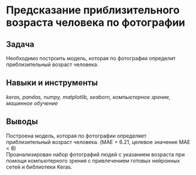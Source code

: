 # Предсказание приблизительного возраста человека по фотографии


## Задача
Необходимо построить модель, которая по фотографии определит приблизительный возраст человека.

## Навыки и инструменты
*keras, pandas, numpy, matplotlib, seaborn, компьютерное зрение, машинное обучение*

## Выводы
Построена модель, которая по фотографии определяет приблизительный возраст человека. (MAE = 6.21, целевое значение МАЕ < 8)   
Проанализирован набор фотографий людей с указанием возраста при помощи компьютерного зрения с привлечением готовых нейронных сетей и библиотеки Keras.
